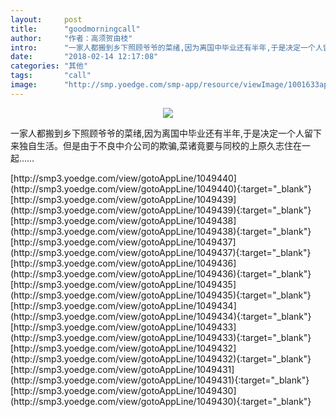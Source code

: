 ```yaml
---
layout:     post
title:      "goodmorningcall"
author:     "作者：高须贺由枝"
intro:      "一家人都搬到乡下照顾爷爷的菜绪,因为离国中毕业还有半年,于是决定一个人留下来独自生活。但是由于不良中介公司的欺骗,菜诸竟要与同校的上原久志住在一起……"
date:       "2018-02-14 12:17:08"
categories: "其他"
tags:       "call"
image:      "http://smp.yoedge.com/smp-app/resource/viewImage/1001633appline.png"
---
```

<div style="text-align: center">
<p><img src="http://smp.yoedge.com/smp-app/resource/viewImage/1001633appline.png"/></p>
</div>
<p class="post-meta">
<span>一家人都搬到乡下照顾爷爷的菜绪,因为离国中毕业还有半年,于是决定一个人留下来独自生活。但是由于不良中介公司的欺骗,菜诸竟要与同校的上原久志住在一起……</span>
</p>
[http://smp3.yoedge.com/view/gotoAppLine/1049440](http://smp3.yoedge.com/view/gotoAppLine/1049440){:target="_blank"}
[http://smp3.yoedge.com/view/gotoAppLine/1049439](http://smp3.yoedge.com/view/gotoAppLine/1049439){:target="_blank"}
[http://smp3.yoedge.com/view/gotoAppLine/1049438](http://smp3.yoedge.com/view/gotoAppLine/1049438){:target="_blank"}
[http://smp3.yoedge.com/view/gotoAppLine/1049437](http://smp3.yoedge.com/view/gotoAppLine/1049437){:target="_blank"}
[http://smp3.yoedge.com/view/gotoAppLine/1049436](http://smp3.yoedge.com/view/gotoAppLine/1049436){:target="_blank"}
[http://smp3.yoedge.com/view/gotoAppLine/1049435](http://smp3.yoedge.com/view/gotoAppLine/1049435){:target="_blank"}
[http://smp3.yoedge.com/view/gotoAppLine/1049434](http://smp3.yoedge.com/view/gotoAppLine/1049434){:target="_blank"}
[http://smp3.yoedge.com/view/gotoAppLine/1049433](http://smp3.yoedge.com/view/gotoAppLine/1049433){:target="_blank"}
[http://smp3.yoedge.com/view/gotoAppLine/1049432](http://smp3.yoedge.com/view/gotoAppLine/1049432){:target="_blank"}
[http://smp3.yoedge.com/view/gotoAppLine/1049431](http://smp3.yoedge.com/view/gotoAppLine/1049431){:target="_blank"}
[http://smp3.yoedge.com/view/gotoAppLine/1049430](http://smp3.yoedge.com/view/gotoAppLine/1049430){:target="_blank"}


